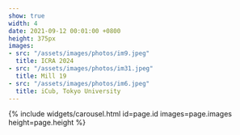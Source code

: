 ```yaml
---
show: true
width: 4
date: 2021-09-12 00:01:00 +0800
height: 375px
images:
- src: "/assets/images/photos/im9.jpeg"
  title: ICRA 2024
- src: "/assets/images/photos/im31.jpeg"
  title: Mill 19
- src: "/assets/images/photos/im6.jpeg"
  title: iCub, Tokyo University
---
```


{% include widgets/carousel.html id=page.id images=page.images height=page.height %}
